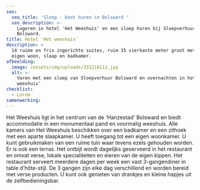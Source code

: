 ```yaml
---
seo:
  seo_title: 'Sloep - boot huren in Bolsward '
  seo_description: >-
    Logeren in hotel 'Het Weeshuis' en een sloep huren bij Sloepverhuur
    Bolsward.
title: Hotel 'Het weeshuis'
description: >
  14 ruime en fris ingerichte suites, ruim 35 vierkante meter groot met een
  eigen woon, slaap en badkamer.
afbeelding:
  image: /assets/img/uploads/331216111.jpg
  alt: >-
    Varen met een sloep van Sloepverhuur Bolsward en overnachten in hotel 'Het
    weeshuis'
checklist:
  - Lorem
samenwerking:
---
```


Het Weeshuis ligt in het centrum van de 'Hanzestad' Bolsward en biedt accommodatie in een monumentaal pand en voormalig weeshuis. Alle kamers van Het Weeshuis beschikken over een badkamer en een zithoek met een aparte slaapkamer. U heeft toegang tot een eigen woonkamer. U kunt gebruikmaken van een ruime tuin waar tevens ezels gehouden worden. Er is ook een terras. Het ontbijt wordt dagelijks geserveerd in het restaurant en omvat verse, lokale specialiteiten en eieren van de eigen kippen. Het restaurant serveert meerdere dagen per week een vast 3-gangendiner in table d'h&ocirc;te-stijl. De 3 gangen zijn elke dag verschillend en worden bereid met verse producten. U kunt ook genieten van drankjes en kleine hapjes uit de zelfbedieningsbar.

